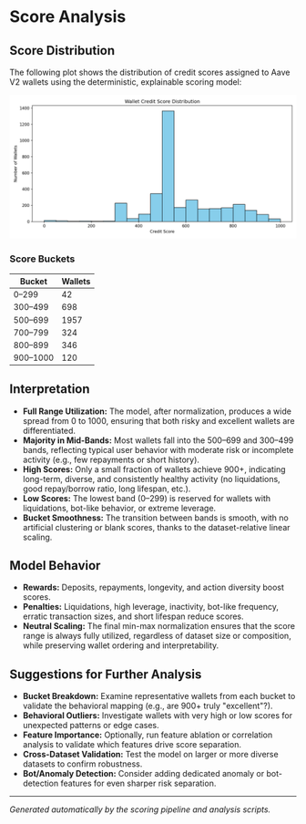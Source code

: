 # Score Analysis

## Score Distribution

The following plot shows the distribution of credit scores assigned to Aave V2 wallets using the deterministic, explainable scoring model:

![Score Distribution](results/score_distribution.png)

### Score Buckets
| Bucket    | Wallets |
|-----------|---------|
| 0–299     | 42      |
| 300–499   | 698     |
| 500–699   | 1957    |
| 700–799   | 324     |
| 800–899   | 346     |
| 900–1000  | 120     |

## Interpretation
- **Full Range Utilization:** The model, after normalization, produces a wide spread from 0 to 1000, ensuring that both risky and excellent wallets are differentiated.
- **Majority in Mid-Bands:** Most wallets fall into the 500–699 and 300–499 bands, reflecting typical user behavior with moderate risk or incomplete activity (e.g., few repayments or short history).
- **High Scores:** Only a small fraction of wallets achieve 900+, indicating long-term, diverse, and consistently healthy activity (no liquidations, good repay/borrow ratio, long lifespan, etc.).
- **Low Scores:** The lowest band (0–299) is reserved for wallets with liquidations, bot-like behavior, or extreme leverage.
- **Bucket Smoothness:** The transition between bands is smooth, with no artificial clustering or blank scores, thanks to the dataset-relative linear scaling.

## Model Behavior
- **Rewards:** Deposits, repayments, longevity, and action diversity boost scores.
- **Penalties:** Liquidations, high leverage, inactivity, bot-like frequency, erratic transaction sizes, and short lifespan reduce scores.
- **Neutral Scaling:** The final min-max normalization ensures that the score range is always fully utilized, regardless of dataset size or composition, while preserving wallet ordering and interpretability.

## Suggestions for Further Analysis
- **Bucket Breakdown:** Examine representative wallets from each bucket to validate the behavioral mapping (e.g., are 900+ truly "excellent"?).
- **Behavioral Outliers:** Investigate wallets with very high or low scores for unexpected patterns or edge cases.
- **Feature Importance:** Optionally, run feature ablation or correlation analysis to validate which features drive score separation.
- **Cross-Dataset Validation:** Test the model on larger or more diverse datasets to confirm robustness.
- **Bot/Anomaly Detection:** Consider adding dedicated anomaly or bot-detection features for even sharper risk separation.

---

*Generated automatically by the scoring pipeline and analysis scripts.*